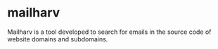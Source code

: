 # mailharv


Mailharv is a tool developed to search for emails in the source code of website domains and subdomains.
